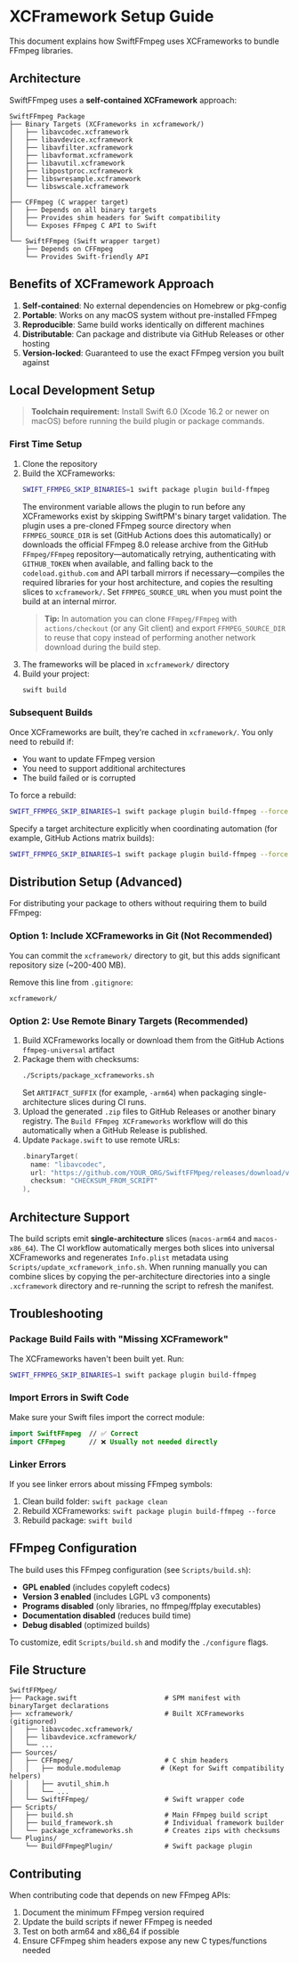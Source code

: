 # XCFramework Setup Guide

This document explains how SwiftFFmpeg uses XCFrameworks to bundle FFmpeg libraries.

## Architecture

SwiftFFmpeg uses a **self-contained XCFramework** approach:

```
SwiftFFmpeg Package
├── Binary Targets (XCFrameworks in xcframework/)
│   ├── libavcodec.xcframework
│   ├── libavdevice.xcframework
│   ├── libavfilter.xcframework
│   ├── libavformat.xcframework
│   ├── libavutil.xcframework
│   ├── libpostproc.xcframework
│   ├── libswresample.xcframework
│   └── libswscale.xcframework
│
├── CFFmpeg (C wrapper target)
│   ├── Depends on all binary targets
│   ├── Provides shim headers for Swift compatibility
│   └── Exposes FFmpeg C API to Swift
│
└── SwiftFFmpeg (Swift wrapper target)
    ├── Depends on CFFmpeg
    └── Provides Swift-friendly API
```

## Benefits of XCFramework Approach

1. **Self-contained**: No external dependencies on Homebrew or pkg-config
2. **Portable**: Works on any macOS system without pre-installed FFmpeg
3. **Reproducible**: Same build works identically on different machines
4. **Distributable**: Can package and distribute via GitHub Releases or other hosting
5. **Version-locked**: Guaranteed to use the exact FFmpeg version you built against

## Local Development Setup

> **Toolchain requirement:** Install Swift 6.0 (Xcode 16.2 or newer on macOS) before running the build plugin or package commands.

### First Time Setup

1. Clone the repository
2. Build the XCFrameworks:
   ```bash
   SWIFT_FFMPEG_SKIP_BINARIES=1 swift package plugin build-ffmpeg
   ```
   The environment variable allows the plugin to run before any XCFrameworks exist by skipping SwiftPM's binary target validation. The plugin uses a pre-cloned FFmpeg source directory when `FFMPEG_SOURCE_DIR` is set (GitHub Actions does this automatically) or downloads the official FFmpeg 8.0 release archive from the GitHub `FFmpeg/FFmpeg` repository—automatically retrying, authenticating with `GITHUB_TOKEN` when available, and falling back to the `codeload.github.com` and API tarball mirrors if necessary—compiles the required libraries for your host architecture, and copies the resulting slices to `xcframework/`. Set `FFMPEG_SOURCE_URL` when you must point the build at an internal mirror.
   > **Tip:** In automation you can clone `FFmpeg/FFmpeg` with `actions/checkout` (or any Git client) and export `FFMPEG_SOURCE_DIR` to reuse that copy instead of performing another network download during the build step.
3. The frameworks will be placed in `xcframework/` directory
4. Build your project:
   ```bash
   swift build
   ```

### Subsequent Builds

Once XCFrameworks are built, they're cached in `xcframework/`. You only need to rebuild if:
- You want to update FFmpeg version
- You need to support additional architectures
- The build failed or is corrupted

To force a rebuild:
```bash
SWIFT_FFMPEG_SKIP_BINARIES=1 swift package plugin build-ffmpeg --force
```

Specify a target architecture explicitly when coordinating automation (for example, GitHub Actions matrix builds):

```bash
SWIFT_FFMPEG_SKIP_BINARIES=1 swift package plugin build-ffmpeg --force --arch arm64
```

## Distribution Setup (Advanced)

For distributing your package to others without requiring them to build FFmpeg:

### Option 1: Include XCFrameworks in Git (Not Recommended)

You can commit the `xcframework/` directory to git, but this adds significant repository size (~200-400 MB).

Remove this line from `.gitignore`:
```
xcframework/
```

### Option 2: Use Remote Binary Targets (Recommended)

1. Build XCFrameworks locally or download them from the GitHub Actions `ffmpeg-universal` artifact
2. Package them with checksums:
   ```bash
   ./Scripts/package_xcframeworks.sh
   ```
   Set `ARTIFACT_SUFFIX` (for example, `-arm64`) when packaging single-architecture slices during CI runs.
3. Upload the generated `.zip` files to GitHub Releases or another binary registry. The `Build FFmpeg XCFrameworks` workflow will do this automatically when a GitHub Release is published.
4. Update `Package.swift` to use remote URLs:
   ```swift
   .binaryTarget(
     name: "libavcodec",
     url: "https://github.com/YOUR_ORG/SwiftFFMpeg/releases/download/v1.0.0/libavcodec.xcframework.zip",
     checksum: "CHECKSUM_FROM_SCRIPT"
   ),
   ```

## Architecture Support

The build scripts emit **single-architecture** slices (`macos-arm64` and `macos-x86_64`). The CI workflow automatically merges both slices into universal XCFrameworks and regenerates `Info.plist` metadata using `Scripts/update_xcframework_info.sh`. When running manually you can combine slices by copying the per-architecture directories into a single `.xcframework` directory and re-running the script to refresh the manifest.

## Troubleshooting

### Package Build Fails with "Missing XCFramework"

The XCFrameworks haven't been built yet. Run:
```bash
SWIFT_FFMPEG_SKIP_BINARIES=1 swift package plugin build-ffmpeg
```

### Import Errors in Swift Code

Make sure your Swift files import the correct module:
```swift
import SwiftFFmpeg  // ✅ Correct
import CFFmpeg      // ❌ Usually not needed directly
```

### Linker Errors

If you see linker errors about missing FFmpeg symbols:
1. Clean build folder: `swift package clean`
2. Rebuild XCFrameworks: `swift package plugin build-ffmpeg --force`
3. Rebuild package: `swift build`

## FFmpeg Configuration

The build uses this FFmpeg configuration (see `Scripts/build.sh`):
- **GPL enabled** (includes copyleft codecs)
- **Version 3 enabled** (includes LGPL v3 components)
- **Programs disabled** (only libraries, no ffmpeg/ffplay executables)
- **Documentation disabled** (reduces build time)
- **Debug disabled** (optimized builds)

To customize, edit `Scripts/build.sh` and modify the `./configure` flags.

## File Structure

```
SwiftFFMpeg/
├── Package.swift                      # SPM manifest with binaryTarget declarations
├── xcframework/                       # Built XCFrameworks (gitignored)
│   ├── libavcodec.xcframework/
│   ├── libavdevice.xcframework/
│   └── ...
├── Sources/
│   ├── CFFmpeg/                       # C shim headers
│   │   ├── module.modulemap          # (Kept for Swift compatibility helpers)
│   │   ├── avutil_shim.h
│   │   └── ...
│   └── SwiftFFmpeg/                   # Swift wrapper code
├── Scripts/
│   ├── build.sh                       # Main FFmpeg build script
│   ├── build_framework.sh             # Individual framework builder
│   └── package_xcframeworks.sh        # Creates zips with checksums
└── Plugins/
    └── BuildFFmpegPlugin/             # Swift package plugin
```

## Contributing

When contributing code that depends on new FFmpeg APIs:
1. Document the minimum FFmpeg version required
2. Update the build scripts if newer FFmpeg is needed
3. Test on both arm64 and x86_64 if possible
4. Ensure CFFmpeg shim headers expose any new C types/functions needed
